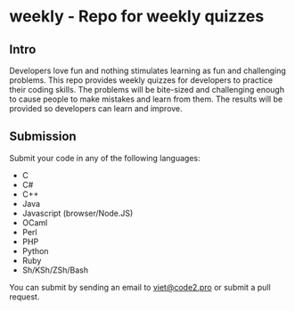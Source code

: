 # weekly - Repo for weekly quizzes

## Intro

Developers love fun and nothing stimulates learning as fun and challenging problems. This repo provides weekly quizzes for developers to practice their coding skills. The problems will be bite-sized and challenging enough to cause people to make mistakes and learn from them. The results will be provided so developers can learn and improve.

## Submission

Submit your code in any of the following languages:

* C
* C#
* C++
* Java
* Javascript (browser/Node.JS)
* OCaml
* Perl
* PHP
* Python
* Ruby
* Sh/KSh/ZSh/Bash

You can submit by sending an email to viet@code2.pro or submit a pull request.
